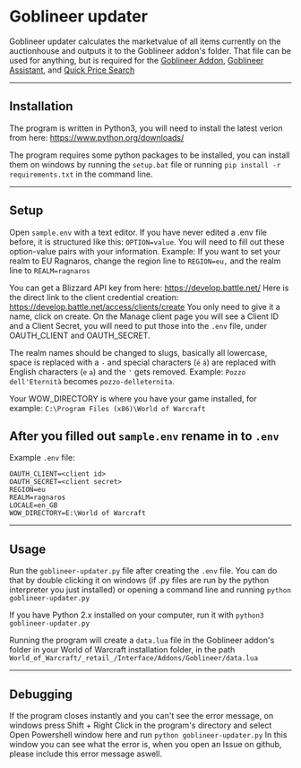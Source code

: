 # Goblineer updater

Goblineer updater calculates the marketvalue of all items currently on the auctionhouse and outputs it to the Goblineer addon's folder. That file can be used for anything, but is required for the [Goblineer Addon](https://github.com/Petrosz007/goblineer-addon), [Goblineer Assistant](https://github.com/Petrosz007/goblineer-assistant), and [Quick Price Search](https://github.com/Petrosz007/goblineer-search)

---

## Installation

The program is written in Python3, you will need to install the latest verion from here: https://www.python.org/downloads/

The program requires some python packages to be installed, you can install them on windows by running the `setup.bat` file or running `pip install -r requirements.txt` in the command line.

---

## Setup

Open `sample.env` with a text editor. If you have never edited a .env file before, it is structured like this: `OPTION=value`. You will need to fill out these option-value pairs with your information. Example: If you want to set your realm to EU Ragnaros, change the region line to `REGION=eu,` and the realm line to `REALM=ragnaros`


You can get a Blizzard API key from here: https://develop.battle.net/
Here is the direct link to the client credential creation: https://develop.battle.net/access/clients/create
You only need to give it a name, click on create. On the Manage client page you will see a Client ID and a Client Secret, you will need to put those into the `.env` file, under OAUTH_CLIENT and OAUTH_SECRET.

The realm names should be changed to slugs, basically all lowercase, space is replaced with a `-` and special characters (`é` `á`) are replaced with English characters (`e` `a`) and the `'` gets removed. Example: `Pozzo dell'Eternità` becomes `pozzo-delleternita`. 

Your WOW_DIRECTORY is where you have your game installed, for example: `C:\Program Files (x86)\World of Warcraft`

After you filled out `sample.env` rename in to `.env`
---
Example `.env` file:
```
OAUTH_CLIENT=<client id>
OAUTH_SECRET=<client secret>
REGION=eu
REALM=ragnaros
LOCALE=en_GB
WOW_DIRECTORY=E:\World of Warcraft
```
---

## Usage
Run the `goblineer-updater.py` file after creating the `.env` file. You can do that by double clicking it on windows (if .py files are run by the python interpreter you just installed) or opening a command line and running `python goblineer-updater.py`

If you have Python 2.x installed on your computer, run it with `python3 goblineer-updater.py`

Running the program will create a `data.lua` file in the Goblineer addon's folder in your World of Warcraft installation folder, in the path `World_of_Warcraft/_retail_/Interface/Addons/Goblineer/data.lua`

---

## Debugging
If the program closes instantly and you can't see the error message, on windows press Shift + Right Click in the program's directory and select Open Powershell window here and run `python goblineer-updater.py` In this window you can see what the error is, when you open an Issue on github, please include this error message aswell.
